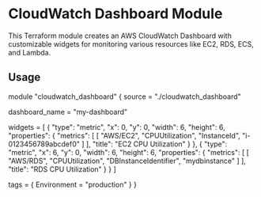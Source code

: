 # CloudWatch Dashboard Module

This Terraform module creates an AWS CloudWatch Dashboard with customizable widgets for monitoring various resources like EC2, RDS, ECS, and Lambda.

## Usage

module "cloudwatch_dashboard" {
  source = "./cloudwatch_dashboard"

  dashboard_name = "my-dashboard"

  widgets = [
    {
      "type": "metric",
      "x": 0,
      "y": 0,
      "width": 6,
      "height": 6,
      "properties": {
        "metrics": [
          [ "AWS/EC2", "CPUUtilization", "InstanceId", "i-0123456789abcdef0" ]
        ],
        "title": "EC2 CPU Utilization"
      }
    },
    {
      "type": "metric",
      "x": 6,
      "y": 0,
      "width": 6,
      "height": 6,
      "properties": {
        "metrics": [
          [ "AWS/RDS", "CPUUtilization", "DBInstanceIdentifier", "mydbinstance" ]
        ],
        "title": "RDS CPU Utilization"
      }
    }
  ]

  tags = {
    Environment = "production"
  }
}
